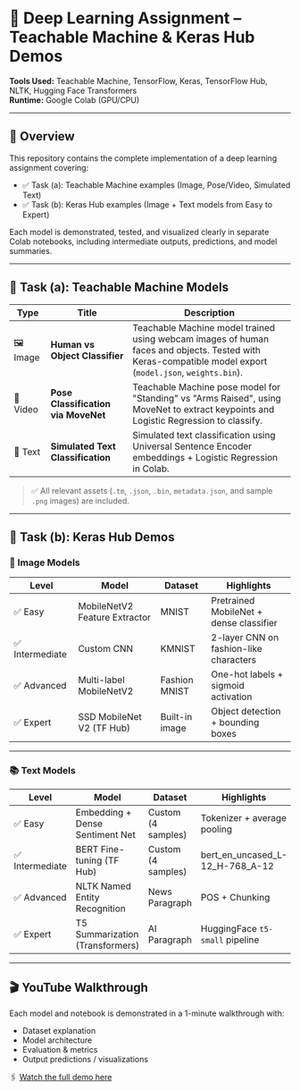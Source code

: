 # 🤖 Deep Learning Assignment – Teachable Machine & Keras Hub Demos

**Tools Used:** Teachable Machine, TensorFlow, Keras, TensorFlow Hub, NLTK, Hugging Face Transformers  
**Runtime:** Google Colab (GPU/CPU)

---

## 🧩 Overview

This repository contains the complete implementation of a deep learning assignment covering:

- ✅ Task (a): Teachable Machine examples (Image, Pose/Video, Simulated Text)
- ✅ Task (b): Keras Hub examples (Image + Text models from Easy to Expert)

Each model is demonstrated, tested, and visualized clearly in separate Colab notebooks, including intermediate outputs, predictions, and model summaries.

---

## 📁 Task (a): Teachable Machine Models

| Type     | Title                                 | Description |
|----------|---------------------------------------|-------------|
| 🖼️ Image   | **Human vs Object Classifier**        | Teachable Machine model trained using webcam images of human faces and objects. Tested with Keras-compatible model export (`model.json`, `weights.bin`). |
| 🎥 Video   | **Pose Classification via MoveNet**   | Teachable Machine pose model for "Standing" vs "Arms Raised", using MoveNet to extract keypoints and Logistic Regression to classify. |
| 📝 Text    | **Simulated Text Classification**     | Simulated text classification using Universal Sentence Encoder embeddings + Logistic Regression in Colab. |

> ✅ All relevant assets (`.tm`, `.json`, `.bin`, `metadata.json`, and sample `.png` images) are included.

---

## 📁 Task (b): Keras Hub Demos

### 🧠 Image Models

| Level        | Model                            | Dataset        | Highlights |
|--------------|----------------------------------|----------------|------------|
| ✅ Easy       | MobileNetV2 Feature Extractor    | MNIST          | Pretrained MobileNet + dense classifier |
| ✅ Intermediate | Custom CNN                     | KMNIST          | 2-layer CNN on fashion-like characters |
| ✅ Advanced   | Multi-label MobileNetV2          | Fashion MNIST  | One-hot labels + sigmoid activation |
| ✅ Expert     | SSD MobileNet V2 (TF Hub)        | Built-in image | Object detection + bounding boxes |

---

### 📚 Text Models

| Level        | Model                            | Dataset        | Highlights |
|--------------|----------------------------------|----------------|------------|
| ✅ Easy       | Embedding + Dense Sentiment Net | Custom (4 samples) | Tokenizer + average pooling |
| ✅ Intermediate | BERT Fine-tuning (TF Hub)     | Custom (4 samples) | bert_en_uncased_L-12_H-768_A-12 |
| ✅ Advanced   | NLTK Named Entity Recognition    | News Paragraph | POS + Chunking |
| ✅ Expert     | T5 Summarization (Transformers)  | AI Paragraph   | HuggingFace `t5-small` pipeline |

---

## 🎬 YouTube Walkthrough

Each model and notebook is demonstrated in a 1-minute walkthrough with:
- Dataset explanation
- Model architecture
- Evaluation & metrics
- Output predictions / visualizations

🖇️ [Watch the full demo here]([https://www.youtube.com](https://www.youtube.com/watch?v=SxxhdlU-2a4))

